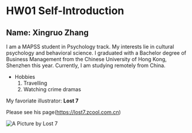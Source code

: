 # HW01 Self-Introduction
## Name: Xingruo Zhang

I am a MAPSS student in Psychology track. My interests lie in cultural psychology and behavioral science. I graduated with a Bachelor degree of Business Management from the Chinese University of Hong Kong, Shenzhen this year. Currently, I am studying remotely from China. 

* Hobbies
  1. Travelling
  2. Watching crime dramas
  
My favoriate illustrator: **Lost 7**

Please see his page(https://lost7.zcool.com.cn)

![A Picture by *Lost 7*](https://c-ssl.duitang.com/uploads/item/201611/04/20161104002329_sBY8V.jpeg)
